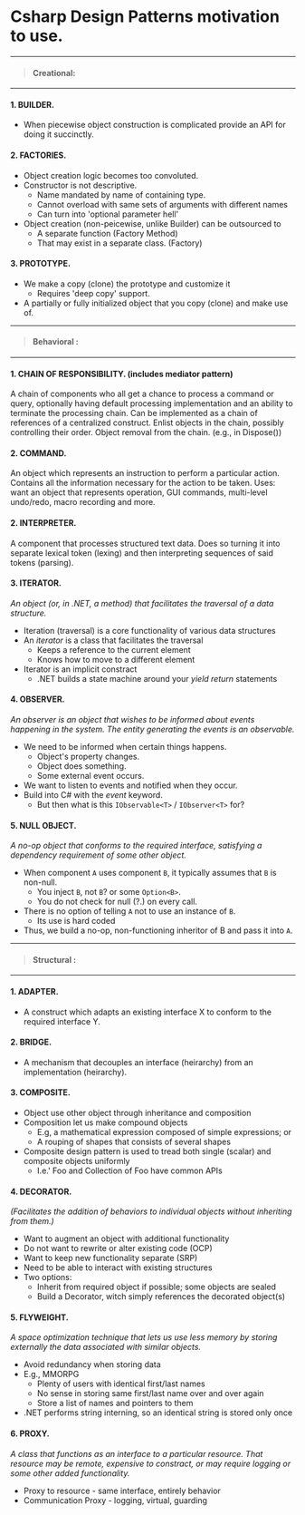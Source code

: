  # Csharp Design Patterns motivation to use.
 
------------

>  #### Creational:


------------


#### 1. BUILDER.
- When piecewise object construction is complicated provide an API for doing it succinctly.

#### 2. FACTORIES.
- Object creation logic becomes too convoluted.
- Constructor is not descriptive.
	-  Name mandated by name of containing type.
	- Cannot overload with same sets of arguments with different names
	- Can turn into 'optional parameter hell'
- Object creation (non-peicewise, unlike Builder) can be outsourced to
	- A separate function (Factory Method)
	- That may exist in a separate class. (Factory)

#### 3. PROTOTYPE.
- We make a copy (clone) the prototype and customize it
	- Requires 'deep copy' support.
- A partially or fully initialized object that you copy (clone) and make use of.


------------

> #### Behavioral :

------------


#### 1. CHAIN OF RESPONSIBILITY. (includes mediator pattern)
A chain of components who all get a chance to process a command or query, optionally having default processing implementation and an ability to terminate the processing chain.
Can be implemented as a chain of references of a centralized construct.
Enlist objects in the chain, possibly controlling their order.
Object removal from the chain. (e.g., in Dispose())

#### 2. COMMAND.
An object which represents an instruction to perform a particular action. Contains all the information necessary for the action to be taken.
Uses: want an object that represents operation, GUI commands, multi-level undo/redo, macro recording and more.

#### 2. INTERPRETER.
A component that processes structured text data. Does so turning it into separate lexical token (lexing) and then interpreting sequences of said tokens (parsing).

#### 3. ITERATOR.
*An object (or, in .NET, a method) that facilitates the traversal of a data structure.*
 - Iteration (traversal) is a core functionality of various data structures
 - An *iterator* is a class that facilitates the traversal
   - Keeps a reference to the current element
   - Knows how to move to a different element
 - Iterator is an implicit constract
   - .NET builds a state machine around your *yield return* statements

#### 4. OBSERVER.
*An observer is an object that wishes to be informed about events happening in the system. The entity generating the events is an observable.*
- We need to be informed when certain things happens.
	- Object's property changes.
	- Object does something.
	- Some external event occurs.
- We want to listen to events and notified when they occur.
- Build into C# with the *event*  keyword.
	- But then what is this `IObservable<T>` / `IObserver<T>` for?

#### 5. NULL OBJECT.
*A no-op object that conforms to the required interface, satisfying a dependency requirement of some other object.*
- When component `A` uses component `B`, it typically assumes that `B` is non-null.
	- You inject `B`, not `B`? or some `Option<B>`.
	-  You do not check for null (?.) on every call.
- There is no option of telling `A` not to use an instance of `B`.
	- Its use is hard coded
- Thus, we build a no-op, non-functioning inheritor of B and pass it into `A`.

------------


> #### Structural  :

------------


#### 1. ADAPTER.
- A construct which adapts an existing interface X to conform to the required interface Y.

#### 2. BRIDGE.
- A mechanism that decouples an interface (heirarchy) from an implementation (heirarchy).

#### 3. COMPOSITE.
- Object use other object through inheritance and composition
- Composition let us make compound objects
	- E.g, a mathematical expression composed of simple expressions; or
	- A rouping of shapes that consists of several shapes
- Composite design pattern is used to tread both single (scalar) and composite objects uniformly
	- I.e.' Foo and Collection of Foo have common APIs

#### 4. DECORATOR.
*(Facilitates the addition of behaviors to individual objects without inheriting from them.)*
- Want to augment an object with additional functionality
- Do not want to rewrite or alter existing code (OCP)
- Want to keep new functionality separate (SRP)
- Need to be able to interact with existing structures
- Two options:
	- Inherit from required object if possible; some objects are sealed
	- Build a Decorator, witch simply references the decorated object(s)

#### 5. FLYWEIGHT.
*A space optimization technique that lets us use less memory by storing externally the data associated with similar objects.*
- Avoid redundancy when storing data
- E.g., MMORPG
	- Plenty of users with identical first/last names
	- No sense in storing same first/last name over and over again
	- Store a list of names and pointers to them
- .NET performs string interning, so an identical string is stored only once

#### 6. PROXY.
*A class that functions as an interface to a particular resource. That resource may be remote, expensive to constract, or may require logging or some other added functionality.*
- Proxy to resource - same interface, entirely behavior
- Communication Proxy - logging, virtual, guarding
